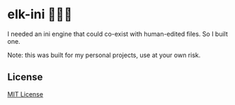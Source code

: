 # elk-ini 🤖🧑‍💻

I needed an ini engine that could co-exist with human-edited files. So I built one.

Note: this was built for my personal projects, use at your own risk.

## License

[MIT License](./LICENSE.md)
